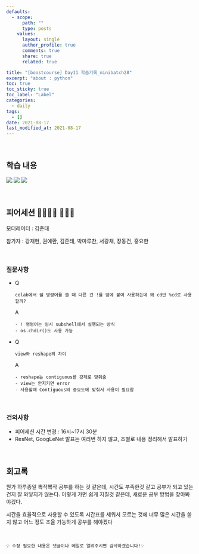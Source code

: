 ```yaml
---
defaults:
  - scope:
      path: ""
      type: posts
    values:
      layout: single
      author_profile: true
      comments: true
      share: true
      related: true

title: "[boostcourse] Day11 학습기록_minibatch28"
excerpt: "about : python"
toc: true
toc_sticky: true
toc_label: "Label"
categories:
  - daily
tags:
  - []
date: 2021-08-17
last_modified_at: 2021-08-17
---
```

<br>

## 학습 내용

<a href="https://hongsusoo.github.io/ai/pytorch_intro"><img src="https://img.shields.io/badge/-pytorch 소개-red"/></a> 
<a href="https://hongsusoo.github.io/ai/pytorch_basicgram"><img src="https://img.shields.io/badge/-pytorch 기초 문법-red"/></a> 
<a href="https://hongsusoo.github.io/ai/projectstructure"><img src="https://img.shields.io/badge/-project structure-red"/></a> 

<br>

## 피어세션 👨‍👨‍👦‍👦 👨‍👨‍👦

모더레이터 : 김준태

참가자 : 강재현, 권예환, 김준태, 박마루찬, 서광채, 장동건, 홍요한

<br>

### 질문사항

- Q

      colab에서 쉘 명령어를 쓸 때 다른 건 !를 앞에 붙여 사용하는데 왜 cd만 %cd로 사용할까?

  A

      - ! 명령어는 임시 subshell에서 실행되는 방식
      - os.chdir()도 사용 가능

- Q

      view와 reshape의 차이

  A

      - reshape는 contiguous를 강제로 맞춰줌
      - view는 안지키면 error
      - 사용할때 Contiguous의 중요도에 맞춰서 사용이 필요함


<br>

### 건의사항

- 피어세션 시간 변경 : 16시~17시 30분
- ResNet, GoogLeNet 발표는 여러번 하지 않고, 조별로 내용 정리해서 발표하기

<br>

## 회고록

뭔가 하루종일 뽁작뽁작 공부를 하는 것 같은데, 시간도 부족한것 같고 공부가 되고 있는건지 잘 와닿지가 않는다. 이렇게 가면 쉽게 지칠것 같은데, 새로운 공부 방법을 찾아봐야겠다. 

시간을 효율적으로 사용할 수 있도록 시간표를 세워서 모르는 것에 너무 많은 시간을 쏟지 않고 어느 정도 조율 가능하게 공부를 해야겠다

<br>

```
💡 수정 필요한 내용은 댓글이나 메일로 알려주시면 감사하겠습니다!💡 
```
